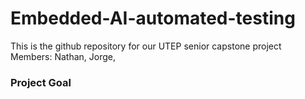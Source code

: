 # Embedded-AI-automated-testing
This is the github repository for our UTEP senior capstone project  
Members: Nathan, Jorge,  
  
### Project Goal

